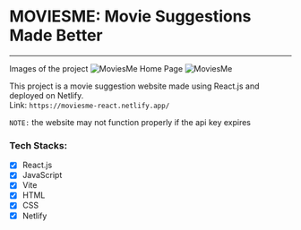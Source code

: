# MOVIESME: Movie Suggestions Made Better
---

Images of the project
![MoviesMe Home Page](https://github.com/sheikhnihal/moviesme/assets/163961091/b3d08c0c-add4-48ca-a5ad-97c15e7457a6)
![MoviesMe](https://github.com/sheikhnihal/moviesme/assets/163961091/fba22a67-c0ed-4eec-9822-b573d9a0728c)


This project is a movie suggestion website made using React.js and deployed on Netlify.
<br>
Link: `https://moviesme-react.netlify.app/`

`NOTE:` the website may not function properly if the api key expires

### Tech Stacks:
- [x] React.js
- [x] JavaScript
- [x] Vite
- [x] HTML
- [x] CSS
- [x] Netlify